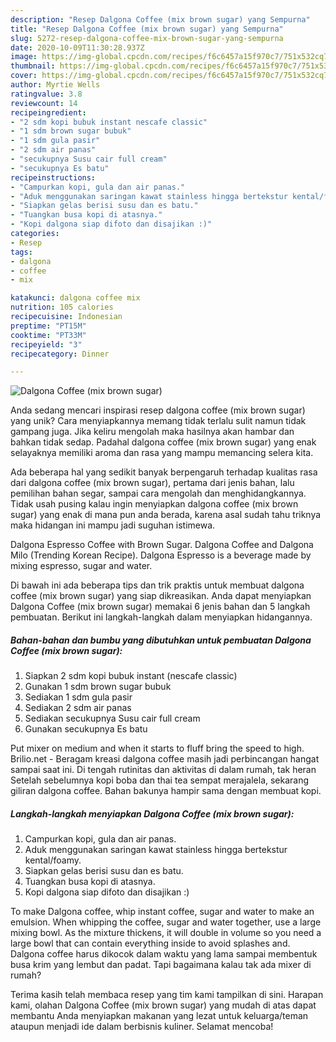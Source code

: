 ```yaml
---
description: "Resep Dalgona Coffee (mix brown sugar) yang Sempurna"
title: "Resep Dalgona Coffee (mix brown sugar) yang Sempurna"
slug: 5272-resep-dalgona-coffee-mix-brown-sugar-yang-sempurna
date: 2020-10-09T11:30:28.937Z
image: https://img-global.cpcdn.com/recipes/f6c6457a15f970c7/751x532cq70/dalgona-coffee-mix-brown-sugar-foto-resep-utama.jpg
thumbnail: https://img-global.cpcdn.com/recipes/f6c6457a15f970c7/751x532cq70/dalgona-coffee-mix-brown-sugar-foto-resep-utama.jpg
cover: https://img-global.cpcdn.com/recipes/f6c6457a15f970c7/751x532cq70/dalgona-coffee-mix-brown-sugar-foto-resep-utama.jpg
author: Myrtie Wells
ratingvalue: 3.8
reviewcount: 14
recipeingredient:
- "2 sdm kopi bubuk instant nescafe classic"
- "1 sdm brown sugar bubuk"
- "1 sdm gula pasir"
- "2 sdm air panas"
- "secukupnya Susu cair full cream"
- "secukupnya Es batu"
recipeinstructions:
- "Campurkan kopi, gula dan air panas."
- "Aduk menggunakan saringan kawat stainless hingga bertekstur kental/foamy."
- "Siapkan gelas berisi susu dan es batu."
- "Tuangkan busa kopi di atasnya."
- "Kopi dalgona siap difoto dan disajikan :)"
categories:
- Resep
tags:
- dalgona
- coffee
- mix

katakunci: dalgona coffee mix 
nutrition: 105 calories
recipecuisine: Indonesian
preptime: "PT15M"
cooktime: "PT33M"
recipeyield: "3"
recipecategory: Dinner

---
```



![Dalgona Coffee (mix brown sugar)](https://img-global.cpcdn.com/recipes/f6c6457a15f970c7/751x532cq70/dalgona-coffee-mix-brown-sugar-foto-resep-utama.jpg)

Anda sedang mencari inspirasi resep dalgona coffee (mix brown sugar) yang unik? Cara menyiapkannya memang tidak terlalu sulit namun tidak gampang juga. Jika keliru mengolah maka hasilnya akan hambar dan bahkan tidak sedap. Padahal dalgona coffee (mix brown sugar) yang enak selayaknya memiliki aroma dan rasa yang mampu memancing selera kita.

Ada beberapa hal yang sedikit banyak berpengaruh terhadap kualitas rasa dari dalgona coffee (mix brown sugar), pertama dari jenis bahan, lalu pemilihan bahan segar, sampai cara mengolah dan menghidangkannya. Tidak usah pusing kalau ingin menyiapkan dalgona coffee (mix brown sugar) yang enak di mana pun anda berada, karena asal sudah tahu triknya maka hidangan ini mampu jadi suguhan istimewa.

Dalgona Espresso Coffee with Brown Sugar. Dalgona Coffee and Dalgona Milo (Trending Korean Recipe). Dalgona Espresso is a beverage made by mixing espresso, sugar and water.


Di bawah ini ada beberapa tips dan trik praktis untuk membuat dalgona coffee (mix brown sugar) yang siap dikreasikan. Anda dapat menyiapkan Dalgona Coffee (mix brown sugar) memakai 6 jenis bahan dan 5 langkah pembuatan. Berikut ini langkah-langkah dalam menyiapkan hidangannya.

<!--inarticleads1-->

##### Bahan-bahan dan bumbu yang dibutuhkan untuk pembuatan Dalgona Coffee (mix brown sugar):

1. Siapkan 2 sdm kopi bubuk instant (nescafe classic)
1. Gunakan 1 sdm brown sugar bubuk
1. Sediakan 1 sdm gula pasir
1. Sediakan 2 sdm air panas
1. Sediakan secukupnya Susu cair full cream
1. Gunakan secukupnya Es batu


Put mixer on medium and when it starts to fluff bring the speed to high. Brilio.net - Beragam kreasi dalgona coffee masih jadi perbincangan hangat sampai saat ini. Di tengah rutinitas dan aktivitas di dalam rumah, tak heran Setelah sebelumnya kopi boba dan thai tea sempat merajalela, sekarang giliran dalgona coffee. Bahan bakunya hampir sama dengan membuat kopi. 

<!--inarticleads2-->

##### Langkah-langkah menyiapkan Dalgona Coffee (mix brown sugar):

1. Campurkan kopi, gula dan air panas.
1. Aduk menggunakan saringan kawat stainless hingga bertekstur kental/foamy.
1. Siapkan gelas berisi susu dan es batu.
1. Tuangkan busa kopi di atasnya.
1. Kopi dalgona siap difoto dan disajikan :)


To make Dalgona coffee, whip instant coffee, sugar and water to make an emulsion. When whipping the coffee, sugar and water together, use a large mixing bowl. As the mixture thickens, it will double in volume so you need a large bowl that can contain everything inside to avoid splashes and. Dalgona coffee harus dikocok dalam waktu yang lama sampai membentuk busa krim yang lembut dan padat. Tapi bagaimana kalau tak ada mixer di rumah? 

Terima kasih telah membaca resep yang tim kami tampilkan di sini. Harapan kami, olahan Dalgona Coffee (mix brown sugar) yang mudah di atas dapat membantu Anda menyiapkan makanan yang lezat untuk keluarga/teman ataupun menjadi ide dalam berbisnis kuliner. Selamat mencoba!

